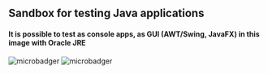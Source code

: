 ## Sandbox for testing Java applications
#### It is possible to test as console apps, as GUI (AWT/Swing, JavaFX) in this image with Oracle JRE

[](https://microbadger.com/images/lifo/sandbox) ![microbadger](https://images.microbadger.com/badges/image/lifo/sandbox.svg) [ ](https://microbadger.com/images/lifo/sandbox) ![microbadger](https://images.microbadger.com/badges/version/lifo/sandbox.svg)

